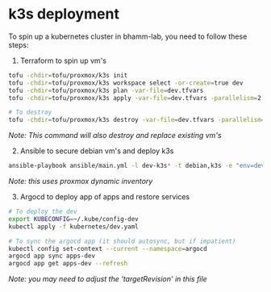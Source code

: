 # k3s deployment
To spin up a kubernetes cluster in bhamm-lab, you need to follow these steps:
1. Terraform to spin up vm's
```bash
tofu -chdir=tofu/proxmox/k3s init
tofu -chdir=tofu/proxmox/k3s workspace select -or-create=true dev
tofu -chdir=tofu/proxmox/k3s plan -var-file=dev.tfvars
tofu -chdir=tofu/proxmox/k3s apply -var-file=dev.tfvars -parallelism=2 -auto-approve

# To destroy
tofu -chdir=tofu/proxmox/k3s destroy -var-file=dev.tfvars -parallelism=2 -auto-approve
```
*Note: This command will also destroy and replace existing vm's*

2. Ansible to secure debian vm's and deploy k3s
```bash
ansible-playbook ansible/main.yml -l dev-k3s* -t debian,k3s -e "env=dev BRANCH_NAME=main"
```
*Note: this uses proxmox dynamic inventory*

3. Argocd to deploy app of apps and restore services
```bash
# To deploy the dev
export KUBECONFIG=~/.kube/config-dev
kubectl apply -f kubernetes/dev.yaml

# To sync the argocd app (it should autosync, but if impatient)
kubectl config set-context --current --namespace=argocd
argocd app sync apps-dev
argocd app get apps-dev --refresh
```
*Note: you may need to adjust the 'targetRevision' in this file*
